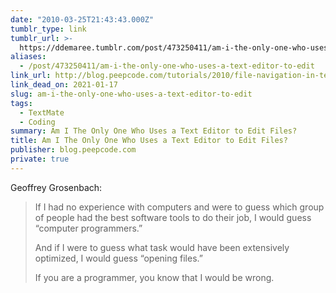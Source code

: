 ```yaml
---
date: "2010-03-25T21:43:43.000Z"
tumblr_type: link
tumblr_url: >-
  https://ddemaree.tumblr.com/post/473250411/am-i-the-only-one-who-uses-a-text-editor-to-edit
aliases:
  - /post/473250411/am-i-the-only-one-who-uses-a-text-editor-to-edit
link_url: http://blog.peepcode.com/tutorials/2010/file-navigation-in-text-editors
link_dead_on: 2021-01-17
slug: am-i-the-only-one-who-uses-a-text-editor-to-edit
tags:
  - TextMate
  - Coding
summary: Am I The Only One Who Uses a Text Editor to Edit Files?
title: Am I The Only One Who Uses a Text Editor to Edit Files?
publisher: blog.peepcode.com
private: true
---
```


Geoffrey Grosenbach:

> If I had no experience with computers and were to guess which group of people had the best software tools to do their job, I would guess “computer programmers.”
>
> And if I were to guess what task would have been extensively optimized, I would guess “opening files.”
>
> If you are a programmer, you know that I would be wrong.
